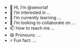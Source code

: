 - 👋 Hi, I’m @senoriaf
- 👀 I’m interested in ...
- 🌱 I’m currently learning ...
- 💞️ I’m looking to collaborate on ...
- 📫 How to reach me ...
- 😄 Pronouns: ...
- ⚡ Fun fact: ...

<!---
senoriaf/senoriaf is a ✨ special ✨ repository because its `README.md` (this file) appears on your GitHub profile.
You can click the Preview link to take a look at your changes.
--->
